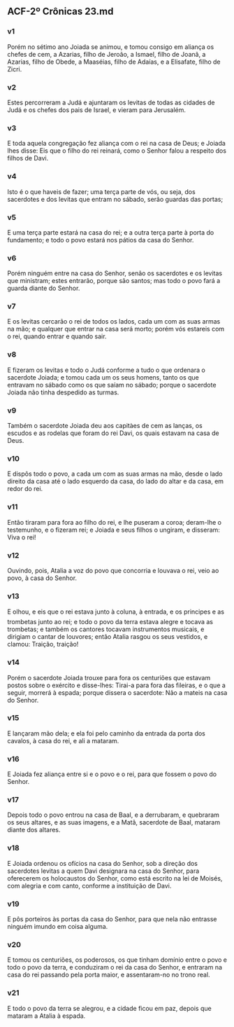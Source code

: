 ## ACF-2º Crônicas 23.md
### v1
 Porém no sétimo ano Joiada se animou, e tomou consigo em aliança os chefes de cem, a Azarias, filho de Jeroão, a Ismael, filho de Joanã, a Azarias, filho de Obede, a Maaséias, filho de Adaías, e a Elisafate, filho de Zicri.
### v2
 Estes percorreram a Judá e ajuntaram os levitas de todas as cidades de Judá e os chefes dos pais de Israel, e vieram para Jerusalém.
### v3
 E toda aquela congregação fez aliança com o rei na casa de Deus; e Joiada lhes disse: Eis que o filho do rei reinará, como o Senhor falou a respeito dos filhos de Davi.
### v4
 Isto é o que haveis de fazer; uma terça parte de vós, ou seja, dos sacerdotes e dos levitas que entram no sábado, serão guardas das portas;
### v5
 E uma terça parte estará na casa do rei; e a outra terça parte à porta do fundamento; e todo o povo estará nos pátios da casa do Senhor.
### v6
 Porém ninguém entre na casa do Senhor, senão os sacerdotes e os levitas que ministram; estes entrarão, porque são santos; mas todo o povo fará a guarda diante do Senhor.
### v7
 E os levitas cercarão o rei de todos os lados, cada um com as suas armas na mão; e qualquer que entrar na casa será morto; porém vós estareis com o rei, quando entrar e quando sair.
### v8
 E fizeram os levitas e todo o Judá conforme a tudo o que ordenara o sacerdote Joiada; e tomou cada um os seus homens, tanto os que entravam no sábado como os que saíam no sábado; porque o sacerdote Joiada não tinha despedido as turmas.
### v9
 Também o sacerdote Joiada deu aos capitàes de cem as lanças, os escudos e as rodelas que foram do rei Davi, os quais estavam na casa de Deus.
### v10
 E dispôs todo o povo, a cada um com as suas armas na mão, desde o lado direito da casa até o lado esquerdo da casa, do lado do altar e da casa, em redor do rei.
### v11
 Então tiraram para fora ao filho do rei, e lhe puseram a coroa; deram-lhe o testemunho, e o fizeram rei; e Joiada e seus filhos o ungiram, e disseram: Viva o rei!
### v12
 Ouvindo, pois, Atalia a voz do povo que concorria e louvava o rei, veio ao povo, à casa do Senhor.
### v13
 E olhou, e eis que o rei estava junto à coluna, à entrada, e os principes e as trombetas junto ao rei; e todo o povo da terra estava alegre e tocava as trombetas; e também os cantores tocavam instrumentos musicais, e dirigiam o cantar de louvores; então Atalia rasgou os seus vestidos, e clamou: Traição, traição!
### v14
 Porém o sacerdote Joiada trouxe para fora os centuriões que estavam postos sobre o exército e disse-lhes: Tirai-a para fora das fileiras, e o que a seguir, morrerá à espada; porque dissera o sacerdote: Não a mateis na casa do Senhor.
### v15
 E lançaram mão dela; e ela foi pelo caminho da entrada da porta dos cavalos, à casa do rei, e ali a mataram.
### v16
 E Joiada fez aliança entre si e o povo e o rei, para que fossem o povo do Senhor.
### v17
 Depois todo o povo entrou na casa de Baal, e a derrubaram, e quebraram os seus altares, e as suas imagens, e a Matã, sacerdote de Baal, mataram diante dos altares.
### v18
 E Joiada ordenou os ofícios na casa do Senhor, sob a direção dos sacerdotes levitas a quem Davi designara na casa do Senhor, para oferecerem os holocaustos do Senhor, como está escrito na lei de Moisés, com alegria e com canto, conforme a instituição de Davi.
### v19
 E pôs porteiros às portas da casa do Senhor, para que nela não entrasse ninguém imundo em coisa alguma.
### v20
 E tomou os centuriões, os poderosos, os que tinham domínio entre o povo e todo o povo da terra, e conduziram o rei da casa do Senhor, e entraram na casa do rei passando pela porta maior, e assentaram-no no trono real.
### v21
 E todo o povo da terra se alegrou, e a cidade ficou em paz, depois que mataram a Atalia à espada.
